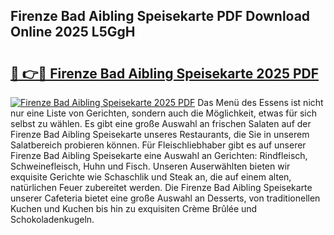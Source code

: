 ## Firenze Bad Aibling Speisekarte PDF Download Online 2025 L5GgH

# <h2><a href="http://gccgzqt.nevu.top/?p=Firenze+Bad+Aibling+Speisekarte">🔗 👉🔴 Firenze Bad Aibling Speisekarte 2025 PDF</a></h2>

[![Firenze Bad Aibling Speisekarte 2025 PDF](https://i.imgur.com/dBaPXMq.png)](http://gccgzqt.nevu.top/?p=Firenze+Bad+Aibling+Speisekarte)
Das Menü des Essens ist nicht nur eine Liste von Gerichten, sondern auch die Möglichkeit, etwas für sich selbst zu wählen. Es gibt eine große Auswahl an frischen Salaten auf der Firenze Bad Aibling Speisekarte unseres Restaurants, die Sie in unserem Salatbereich probieren können. Für Fleischliebhaber gibt es auf unserer Firenze Bad Aibling Speisekarte eine Auswahl an Gerichten: Rindfleisch, Schweinefleisch, Huhn und Fisch. Unseren Auserwählten bieten wir exquisite Gerichte wie Schaschlik und Steak an, die auf einem alten, natürlichen Feuer zubereitet werden. Die Firenze Bad Aibling Speisekarte unserer Cafeteria bietet eine große Auswahl an Desserts, von traditionellen Kuchen und Kuchen bis hin zu exquisiten Crème Brûlée und Schokoladenkugeln.
